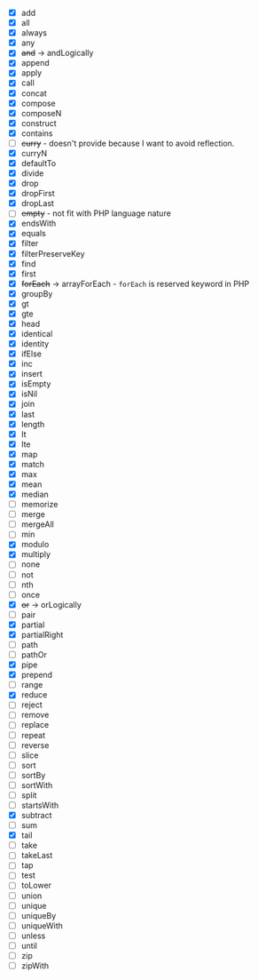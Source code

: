 - [x] add
- [x] all
- [x] always
- [x] any
- [x] ~~and~~ -> andLogically
- [x] append
- [x] apply
- [x] call
- [x] concat
- [x] compose
- [x] composeN
- [x] construct
- [x] contains
- [ ] ~~curry~~ -  doesn't provide because I want to avoid reflection.
- [x] curryN
- [x] defaultTo
- [x] divide
- [x] drop
- [x] dropFirst
- [x] dropLast
- [ ] ~~empty~~ - not fit with PHP language nature
- [x] endsWith
- [x] equals
- [x] filter
- [x] filterPreserveKey
- [x] find
- [x] first
- [x] ~~forEach~~ -> arrayForEach  - `forEach` is reserved keyword in PHP
- [x] groupBy
- [x] gt
- [x] gte
- [x] head
- [x] identical
- [x] identity
- [x] ifElse
- [x] inc
- [x] insert
- [x] isEmpty
- [x] isNil
- [x] join
- [x] last
- [x] length
- [x] lt
- [x] lte
- [x] map
- [x] match
- [x] max
- [x] mean
- [x] median
- [ ] memorize
- [ ] merge
- [ ] mergeAll
- [ ] min
- [x] modulo
- [x] multiply
- [ ] none
- [ ] not
- [ ] nth
- [ ] once
- [x] ~~or~~ -> orLogically
- [ ] pair
- [x] partial
- [x] partialRight
- [ ] path
- [ ] pathOr
- [x] pipe
- [x] prepend
- [ ] range
- [x] reduce
- [ ] reject
- [ ] remove
- [ ] replace
- [ ] repeat
- [ ] reverse
- [ ] slice
- [ ] sort
- [ ] sortBy
- [ ] sortWith
- [ ] split
- [ ] startsWith
- [x] subtract
- [ ] sum
- [x] tail
- [ ] take
- [ ] takeLast
- [ ] tap
- [ ] test
- [ ] toLower
- [ ] union
- [ ] unique
- [ ] uniqueBy
- [ ] uniqueWith
- [ ] unless
- [ ] until
- [ ] zip
- [ ] zipWith
